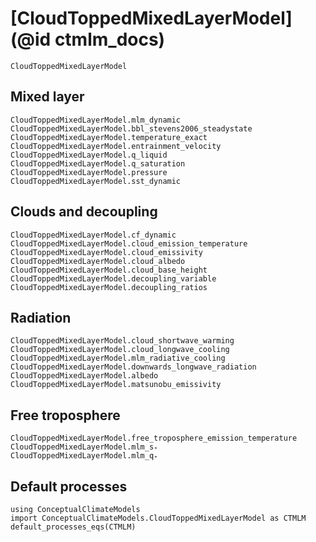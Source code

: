 # [CloudToppedMixedLayerModel](@id ctmlm_docs)

```@docs
CloudToppedMixedLayerModel
```

## Mixed layer

```@docs
CloudToppedMixedLayerModel.mlm_dynamic
CloudToppedMixedLayerModel.bbl_stevens2006_steadystate
CloudToppedMixedLayerModel.temperature_exact
CloudToppedMixedLayerModel.entrainment_velocity
CloudToppedMixedLayerModel.q_liquid
CloudToppedMixedLayerModel.q_saturation
CloudToppedMixedLayerModel.pressure
CloudToppedMixedLayerModel.sst_dynamic
```

## Clouds and decoupling

```@docs
CloudToppedMixedLayerModel.cf_dynamic
CloudToppedMixedLayerModel.cloud_emission_temperature
CloudToppedMixedLayerModel.cloud_emissivity
CloudToppedMixedLayerModel.cloud_albedo
CloudToppedMixedLayerModel.cloud_base_height
CloudToppedMixedLayerModel.decoupling_variable
CloudToppedMixedLayerModel.decoupling_ratios
```

## Radiation

```@docs
CloudToppedMixedLayerModel.cloud_shortwave_warming
CloudToppedMixedLayerModel.cloud_longwave_cooling
CloudToppedMixedLayerModel.mlm_radiative_cooling
CloudToppedMixedLayerModel.downwards_longwave_radiation
CloudToppedMixedLayerModel.albedo
CloudToppedMixedLayerModel.matsunobu_emissivity
```

## Free troposphere

```@docs
CloudToppedMixedLayerModel.free_troposphere_emission_temperature
CloudToppedMixedLayerModel.mlm_s₊
CloudToppedMixedLayerModel.mlm_q₊
```

## Default processes

```@example MAIN
using ConceptualClimateModels
import ConceptualClimateModels.CloudToppedMixedLayerModel as CTMLM
default_processes_eqs(CTMLM)
```

